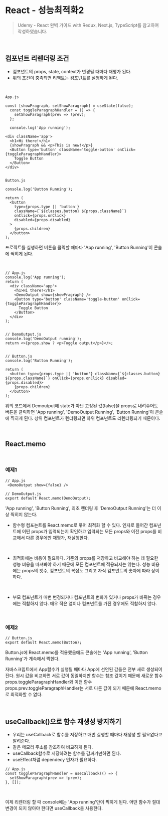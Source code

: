 # React - 성능최적화2

> Udemy - React 완벽 가이드 with Redux, Next.js, TypeScript를 참고하여 작성하였습니다.

<br>

## 컴포넌트 리렌더링 조건

- 컴포넌트의 props, state, context가 변경될 때마다 재평가 된다.
- 위의 조건이 충족되면 리액트는 컴포넌트를 실행하게 된다.

<br>

```
App.js

const [showPragraph, setShowParagraph] = useState(false);
  const toggleParagraphHandler = () => {
    setShowParagraph(prev => !prev);
  };

  console.log('App running');

<div className='app'>
  <h1>Hi there!</h1>
  {showPragraph && <p>This is new!</p>}
  <Button type='button' className='toggle-button' onClick={toggleParagraphHandler}>
    Toggle Button
  </Button>
</div>


Button.js

console.log('Button Running');

return (
  <button
    type={props.type || 'button'}
    className={`${classes.button} ${props.className}`}
    onClick={props.onClick}
    disabled={props.disabled}
  >
    {props.children}
  </button>
);
```

프로젝트를 실행하면 버튼을 클릭할 때마다 'App running', 'Button Running'이 콘솔에 찍히게 된다.

<br>

```
// App.js
console.log('App running');
return (
  <div className='app'>
    <h1>Hi there!</h1>
    <DemoOutput show={showPragraph} />
    <Button type='button' className='toggle-button' onClick={toggleParagraphHandler}>
      Toggle Button
    </Button>
  </div>
);


// DemoOutput.js
console.log('DemoOutput running');
return <>{props.show ? <p>Toggle output</p>}</>;


// Button.js
console.log('Button Running');

return (
  <button type={props.type || 'button'} className={`${classes.button} ${props.className}`} onClick={props.onClick} disabled={props.disabled}>
    {props.children}
  </button>
);
```

위의 코드에서 Demoutput에 state가 아닌 고정된 값(false)을 props로 내려주어도 버튼을 클릭하면 'App running', 'DemoOutput Running', 'Button Running'이 콘솔에 찍히게 된다. 상위 컴포넌트가 렌더링되면 하위 컴포넌트도 리렌더링되기 때문이다.

<br>

## React.memo

<br>

### 예제1

```
// App.js
 <DemoOutput show={false} />

// DemoOutput.js
export default React.memo(DemoOutput);
```

'App running', 'Button Running', 최초 렌더링 후 'DemoOutput Running'는 더 이상 찍히지 않는다.

- 함수형 컴포는트를 React.memo로 묶어 최적화 할 수 있다.
  인자로 들어간 컴포넌트에 어떤 props가 입력되는지 확인하고 입력되는 모든 props와 이전 props를 비교해서 다른 경우에만 재평가, 재실행한다.

<br>

- 최적화에는 비용이 필요하다. 기존의 props를 저장하고 비교해야 하는 데 필요한 성능 비용을 따져봐야 하기 때문에 모든 컴포넌트에 적용되지는 않는다.
  성능 비용에는 props의 갯수, 컴포넌트의 복잡도 그리고 자식 컴포넌트의 숫자에 따라 상이하다.

<br>

- 부모 컴포넌트가 매번 변경되거나 컴포넌트의 변화가 있거나 props가 바뀌는 경우에는 적합하지 않다.
  매우 작은 앱이나 컴포넌트를 가진 경우에도 적합하지 않다.

<br>

### 예제2

```
// Button.js
export default React.memo(Button);
```

Button.js에 React.memo를 적용했음에도 콘솔에는 'App running', 'Button Running'가 계속해서 찍힌다.

자바스크립트에서 App함수가 실행될 때마다 App에 선언된 값들은 전부 새로 생성되어진다. 원시 값을 비교하면 서로 값이 동일하지만 함수는 참조 값이기 때문에 새로운 함수 props.toggleParagraphHandler와 이전 함수 props.prev.toggleParagraphHandler는 서로 다른 값이 되기 때문에 React.memo로 최적화할 수 없다.

<br>

## useCallback()으로 함수 재생성 방지하기

- 우리는 useCallback로 함수를 저장하고 매번 실행할 때마다 재생성 할 필요없다고 알려준다.
- 같은 메모리 주소를 참조하여 비교하게 된다.
- useCallback함수로 저장하려는 함수를 감싸기만하면 된다.
- useEffect처럼 dependecy 인자가 필요하다.
  <br>

```
// App.js
const toggleParagraphHandler = useCallback(() => {
  setShowParagraph(prev => !prev);
}, []);
```

<br>

이제 리렌더링 할 때 console에는 'App running'만이 찍히게 된다.
어떤 함수가 절대 변경이 되지 않아야 한다면 useCallback을 사용한다.

<br>
